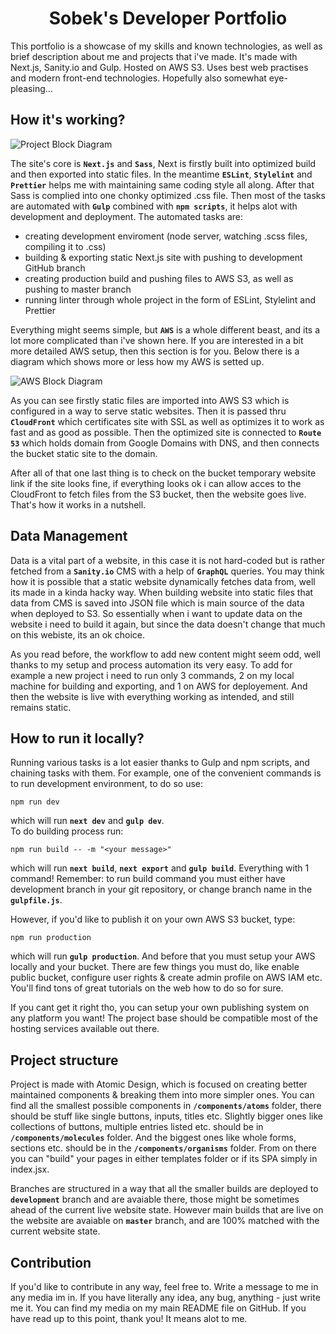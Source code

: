 <h1 align="center">
  Sobek's Developer Portfolio
</h1>

This portfolio is a showcase of my skills and known technologies, as well as brief description about me and projects that i've made. It's made with Next.js, Sanity.io and Gulp. Hosted on AWS S3. Uses best web practises and modern front-end technologies. Hopefully also somewhat eye-pleasing...

## How it's working?
<img
  align="center"
  alt="Project Block Diagram"
  title="Click if its too small"
  src="https://user-images.githubusercontent.com/74379676/116325785-47ccd680-a7c3-11eb-9ff7-8dba1d6ce929.png"
/>

The site's core is **`Next.js`** and **`Sass`**, Next is firstly built into optimized build and then exported into static files. In the meantime **`ESLint`**, **`Stylelint`** and **`Prettier`** helps me with maintaining same coding style all along. After that Sass is complied into one chonky optimized .css file. Then most of the tasks are automated with **`Gulp`** combined with **`npm scripts`**, it helps alot with development and deployment. The automated tasks are:
* creating development enviroment (node server, watching .scss files, compiling it to .css)
* building & exporting static Next.js site with pushing to development GitHub branch
* creating production build and pushing files to AWS S3, as well as pushing to master branch
* running linter through whole project in the form of ESLint, Stylelint and Prettier

Everything might seems simple, but **`AWS`** is a whole different beast, and its a lot more complicated than i've shown here. If you are interested in a bit more detailed AWS setup, then this section is for you. Below there is a diagram which shows more or less how my AWS is setted up.

<img
  align="center"
  alt="AWS Block Diagram"
  title="Click if its too small"
  src="https://user-images.githubusercontent.com/74379676/112554171-19c03500-8dc6-11eb-8fc4-e24975573ded.png"
/>

As you can see firstly static files are imported into AWS S3 which is configured in a way to serve static websites. Then it is passed thru **`CloudFront`** which certificates site with SSL as well as optimizes it to work as fast and as good as possible. Then the optimized site is connected to **`Route 53`** which holds domain from Google Domains with DNS, and then connects the bucket static site to the domain.

After all of that one last thing is to check on the bucket temporary website link if the site looks fine, if everything looks ok i can allow acces to the CloudFront to fetch files from the S3 bucket, then the website goes live. That's how it works in a nutshell.

## Data Management
Data is a vital part of a website, in this case it is not hard-coded but is rather fetched from a **`Sanity.io`** CMS with a help of **`GraphQL`** queries. You may think how it is possible that a static website dynamically fetches data from, well its made in a kinda hacky way. When building website into static files that data from CMS is saved into JSON file which is main source of the data when deployed to S3. So essentially when i want to update data on the website i need to build it again, but since the data doesn't change that much on this webiste, its an ok choice.

As you read before, the workflow to add new content might seem odd, well thanks to my setup and process automation its very easy. To add for example a new project i need to run only 3 commands, 2 on my local machine for building and exporting, and 1 on AWS for deployement. And then the website is live with everything working as intended, and still remains static.

## How to run it locally?
Running various tasks is a lot easier thanks to Gulp and npm scripts, and chaining tasks with them. For example, one of the convenient commands is to run development environment, to do so use:
```
npm run dev
```
which will run **`next dev`** and **`gulp dev`**. \
To do building process run:
```
npm run build -- -m "<your message>"
```
which will run **`next build`**, **`next export`** and **`gulp build`**. Everything with 1 command! Remember: to run build command you must either have development branch in your git repository, or change branch name in the **`gulpfile.js`**.

However, if you'd like to publish it on your own AWS S3 bucket, type:
```
npm run production
```
which will run **`gulp production`**. And before that you must setup your AWS locally and your bucket. There are few things you must do, like enable public bucket, configure user rights & create admin profile on AWS IAM etc. You'll find tons of great tutorials on the web how to do so for sure.

If you cant get it right tho, you can setup your own publishing system on any platform you want! The project base should be compatible most of the hosting services available out there.

## Project structure
Project is made with Atomic Design, which is focused on creating better maintained components & breaking them into more simpler ones. You can find all the smallest possible components in **`/components/atoms`** folder, there should be stuff like single buttons, inputs, titles etc. Slightly bigger ones like collections of buttons, multiple entries listed etc. should be in **`/components/molecules`** folder. And the biggest ones like whole forms, sections etc. should be in the **`/components/organisms`** folder. From on there you can "build" your pages in either templates folder or if its SPA simply in index.jsx.

Branches are structured in a way that all the smaller builds are deployed to **`development`** branch and are avaiable there, those might be sometimes ahead of the current live website state. However main builds that are live on the website are avaiable on **`master`** branch, and are 100% matched with the current website state.

## Contribution
If you'd like to contribute in any way, feel free to. Write a message to me in any media im in. If you have literally any idea, any bug, anything - just write me it. You can find my media on my main README file on GitHub. If you have read up to this point, thank you! It means alot to me.
